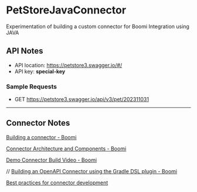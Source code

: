 # PetStoreJavaConnector
Experimentation of building a custom connector for Boomi Integration using JAVA

## API Notes

- API location: https://petstore3.swagger.io/#/
- API key: **special-key**

### Sample Requests

- GET https://petstore3.swagger.io/api/v3/pet/202311031

---

## Connector Notes

[Building a connector - Boomi](https://help.boomi.com/docs/Atomsphere/Integration/Connectors/int-Building_your_own_custom_connector_b65f74b0-4946-4a63-b082-68587a7a4814)

[Connector Architecture and Components - Boomi](https://help.boomi.com/docs/Atomsphere/Integration/Connectors/int-Custom_connector_architecture_and_components_dad3e913-e94e-4b29-8e44-89aa475b09b8)

[Demo Connector Build Video - Boomi](https://players.brightcove.net/6261520393001/hM0svWhBB_default/index.html?videoId=6274648564001)

// [Building an OpenAPI Connector using the Gradle DSL plugin - Boomi](https://help.boomi.com/docs/atomsphere/integration/connectors/int-building_openapi_connector_gradle_dsl_47599de7-a802-44a6-b904-28646d08fcf2/)

[Best practices for connector development](https://help.boomi.com/docs/atomsphere/integration/connectors/int-custom_connector_design_considerations_and_best_practices_99466f21-3ae0-44b0-95ba-810140bf7b0f/)




